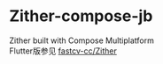 # Zither-compose-jb
Zither built with Compose Multiplatform  
Flutter版参见 [fastcv-cc/Zither](https://github.com/fastcv-cc/Zither)
